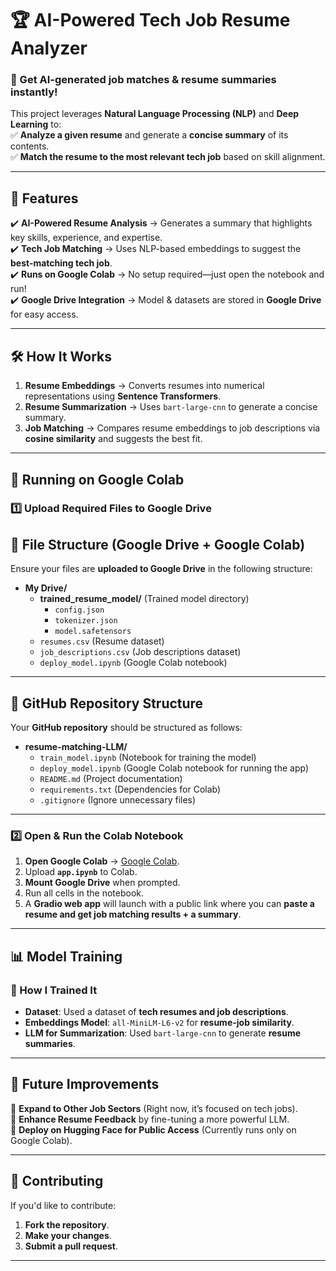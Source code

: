 # 🏆 AI-Powered Tech Job Resume Analyzer  

### 🚀 Get AI-generated job matches & resume summaries instantly!  

This project leverages **Natural Language Processing (NLP)** and **Deep Learning** to:  
✅ **Analyze a given resume** and generate a **concise summary** of its contents.  
✅ **Match the resume to the most relevant tech job** based on skill alignment.  

---

## 📌 Features  
✔️ **AI-Powered Resume Analysis** → Generates a summary that highlights key skills, experience, and expertise.  
✔️ **Tech Job Matching** → Uses NLP-based embeddings to suggest the **best-matching tech job**.  
✔️ **Runs on Google Colab** → No setup required—just open the notebook and run!  
✔️ **Google Drive Integration** → Model & datasets are stored in **Google Drive** for easy access.  

---

## 🛠️ How It Works  
1. **Resume Embeddings** → Converts resumes into numerical representations using **Sentence Transformers**.  
2. **Resume Summarization** → Uses `bart-large-cnn` to generate a concise summary.  
3. **Job Matching** → Compares resume embeddings to job descriptions via **cosine similarity** and suggests the best fit.  

---

## 🚀 Running on Google Colab  

### **1️⃣ Upload Required Files to Google Drive**  

## 📁 File Structure (Google Drive + Google Colab)  
Ensure your files are **uploaded to Google Drive** in the following structure:  

- **My Drive/**
  - **trained_resume_model/** (Trained model directory)
    - `config.json`
    - `tokenizer.json`
    - `model.safetensors`
  - `resumes.csv` (Resume dataset)
  - `job_descriptions.csv` (Job descriptions dataset)
  - `deploy_model.ipynb` (Google Colab notebook)

---

## 📁 GitHub Repository Structure
Your **GitHub repository** should be structured as follows:

- **resume-matching-LLM/**
  - `train_model.ipynb` (Notebook for training the model)
  - `deploy_model.ipynb` (Google Colab notebook for running the app)
  - `README.md` (Project documentation)
  - `requirements.txt` (Dependencies for Colab)
  - `.gitignore` (Ignore unnecessary files)

---

### **2️⃣ Open & Run the Colab Notebook**  
1. **Open Google Colab** → [Google Colab](https://colab.research.google.com/).  
2. Upload **`app.ipynb`** to Colab.  
3. **Mount Google Drive** when prompted.  
4. Run all cells in the notebook.  
5. A **Gradio web app** will launch with a public link where you can **paste a resume and get job matching results + a summary**.  

---

## 📊 Model Training  

### **🔹 How I Trained It**  
- **Dataset**: Used a dataset of **tech resumes and job descriptions**.  
- **Embeddings Model**: `all-MiniLM-L6-v2` for **resume-job similarity**.  
- **LLM for Summarization**: Used `bart-large-cnn` to generate **resume summaries**.  

---

## 📌 Future Improvements  
🚀 **Expand to Other Job Sectors** (Right now, it’s focused on tech jobs).  
🚀 **Enhance Resume Feedback** by fine-tuning a more powerful LLM.  
🚀 **Deploy on Hugging Face for Public Access** (Currently runs only on Google Colab).  

---

## 🤝 Contributing  
If you'd like to contribute:  
1. **Fork the repository**.  
2. **Make your changes**.  
3. **Submit a pull request**.  

---

##
